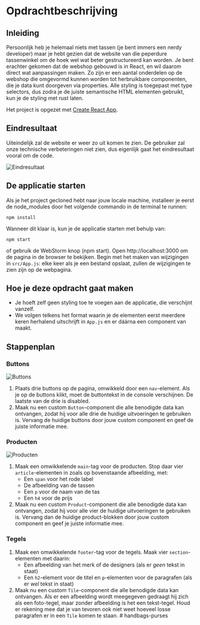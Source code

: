 # Opdrachtbeschrijving

## Inleiding
Persoonlijk heb je helemaal niets met tassen (je bent immers een nerdy developer) maar je hebt gezien dat de website van die peperdure tassenwinkel om de hoek wel wat beter gestructureerd kan worden.
Je bent erachter gekomen dat de webshop gebouwd is in React, en wil daarom direct wat aanpassingen maken. Zo zijn er een aantal onderdelen op de webshop die omgevormd kunnen worden tot herbruikbare componenten,
die je data kunt doorgeven via properties. Alle styling is toegepast met type selectors, dus zodra je de juiste semantische HTML elementen gebruikt, kun je de styling met rust laten.

Het project is opgezet met [Create React App](https://github.com/facebook/create-react-app).

## Eindresultaat
Uiteindelijk zal de website er weer zo uit komen te zien. De gebruiker zal onze technische verbeteringen niet zien, dus eigenlijk gaat het eindresultaat vooral om de code.

![Eindresultaat](src/assets/screenshots/screenshot.png)

## De applicatie starten
Als je het project gecloned hebt naar jouw locale machine, installeer je eerst de node_modules door het volgende commando in de terminal te runnen:

`npm install`

Wanneer dit klaar is, kun je de applicatie starten met behulp van:

`npm start`

of gebruik de WebStorm knop (npm start). Open http://localhost:3000 om de pagina in de browser te bekijken.
Begin met het maken van wijzigingen in `src/App.js`: elke keer als je een bestand opslaat, zullen de wijzigingen te zien zijn op de webpagina.

## Hoe je deze opdracht gaat maken
* Je hoeft zelf geen styling toe te voegen aan de applicatie, die verschijnt vanzelf.
* We volgen telkens het format waarin je de elementen eerst meerdere keren herhalend uitschrijft in `App.js` en er dáárna een component van maakt.

## Stappenplan
### Buttons

![Buttons](src/assets/screenshots/buttonbar.png)
1. Plaats drie buttons op de pagina, omwikkeld door een `nav`-element. Als je op de buttons klikt, moet de buttontekst in de console verschijnen. De laatste van de drie is disabled.
2. Maak nu een custom `Button`-component die alle benodigde data kan ontvangen, zodat hij voor alle drie de huidige uitvoeringen te gebruiken is. Vervang de huidige buttons door jouw
   custom component en geef de juiste informatie mee.

### Producten
![Producten](src/assets/screenshots/products.png)
1. Maak een omwikkelende `main`-tag voor de producten. Stop daar vier `article`-elementen in zoals op bovenstaande afbeelding, met:
   * Een `span` voor het rode label
   * De afbeelding van de tassen
   * Een `p` voor de naam van de tas
   * Een `h4` voor de prijs
2. Maak nu een custom `Product`-component die alle benodigde data kan ontvangen, zodat hij voor alle vier de huidige uitvoeringen te gebruiken is. Vervang dan de huidige product-blokken
   door jouw custom component en geef je juiste informatie mee.

### Tegels
1. Maak een omwikkelende `footer`-tag voor de tegels. Maak vier `section`-elementen met daarin:
   * Een afbeelding van het merk of de designers (als er _geen_ tekst in staat)
   * Een `h2`-element voor de titel en `p`-elementen voor de paragrafen (als er _wel_ tekst in staat)
2. Maak nu een custom `Tile`-component die alle benodigde data kan ontvangen. Als er een afbeelding wordt meegegeven gedraagt hij zich als een foto-tegel, maar zonder afbeelding is het
   een tekst-tegel. Houd er rekening mee dat je van tevoren ook niet weet hoeveel losse paragrafen er in een `Tile` komen te staan.
#   h a n d b a g s - p u r s e s  
 